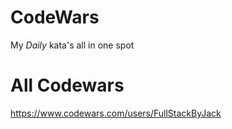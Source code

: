 # CodeWars
My *Daily* kata's all in one spot 

# All Codewars
https://www.codewars.com/users/FullStackByJack
